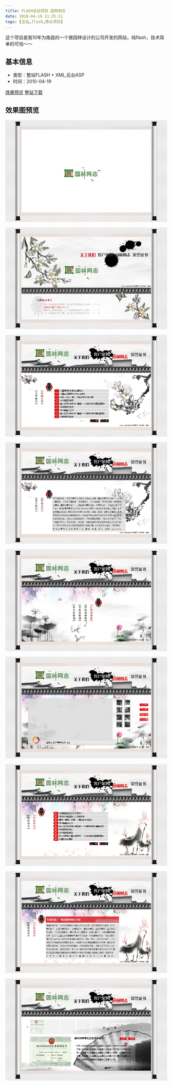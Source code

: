 ```yaml
---
title: FLASH全站项目-园林网志
date: 2010-04-19 11:25:11
tags: [全站,flash,商业项目]
---
```


这个项目是我10年为南昌的一个做园林设计的公司开发的网站，纯flash，技术简单的可怕～～


## 基本信息

- 类型：整站FLASH + XML,后台ASP
- 时间：2010-04-19

[效果预览](/ddemo/2010YLWZ/site/default.html)
[整站下载](/ddemo/2010YLWZ/site.zip)



## 效果图预览

![加载界面](/ddemo/2010YLWZ/preview/1.jpg)

![首页](/ddemo/2010YLWZ/preview/2.jpg)

![新闻页](/ddemo/2010YLWZ/preview/3.1.jpg)

![文章页详细](/ddemo/2010YLWZ/preview/3.2.jpg)

![案例页封面](/ddemo/2010YLWZ/preview/4.1.jpg)

![案例页详细](/ddemo/2010YLWZ/preview/4.2.jpg)

![文章列表页](/ddemo/2010YLWZ/preview/5.1.jpg)

![文章详细](/ddemo/2010YLWZ/preview/5.2.jpg)

![关于我们](/ddemo/2010YLWZ/preview/6.jpg)
